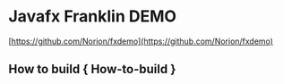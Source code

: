 # Javafx Franklin DEMO
[https://github.com/Norion/fxdemo](https://github.com/Norion/fxdemo)

## How to build { How-to-build }